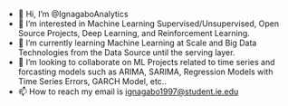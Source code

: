 - 👋 Hi, I’m @IgnagaboAnalytics
- 👀 I’m interested in Machine Learning Supervised/Unsupervised, Open Source Projects, Deep Learning, and Reinforcement Learning. 
- 🌱 I’m currently learning Machine Learning at Scale and Big Data Technologies from the Data Source until the serving layer. 
- 💞️ I’m looking to collaborate on ML Projects related to time series and forcasting models such as ARIMA, SARIMA, Regression Models with Time Series Errors, GARCH Model, etc.. 
- 📫 How to reach my email is ignagabo1997@student.ie.edu 


<!---
IgnagaboAnalytics/IgnagaboAnalytics is a ✨ special ✨ repository because its `README.md` (this file) appears on your GitHub profile.
You can click the Preview link to take a look at your changes.
--->
